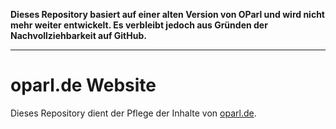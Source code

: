 **Dieses Repository basiert auf einer alten Version von OParl und
wird nicht mehr weiter entwickelt. Es verbleibt jedoch aus Gründen
der Nachvollziehbarkeit auf GitHub.**

----

oparl.de Website
================

Dieses Repository dient der Pflege der Inhalte von [oparl.de](http://oparl.de/).
